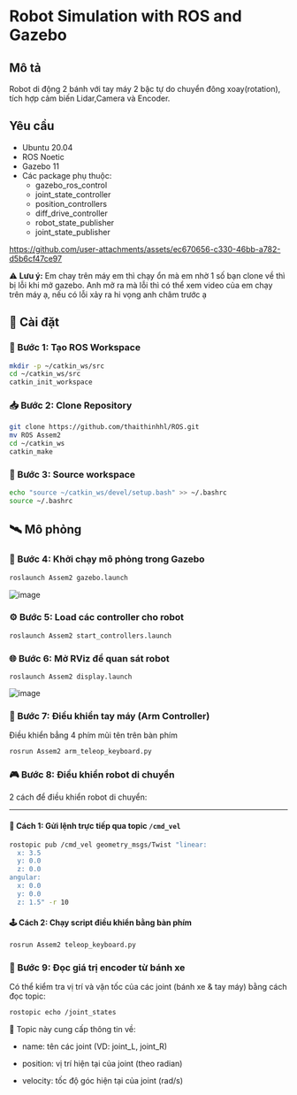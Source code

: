 
# Robot Simulation with ROS and Gazebo

## Mô tả
Robot di động 2 bánh với tay máy 2 bậc tự do chuyển đông xoay(rotation), tích hợp cảm biến Lidar,Camera và Encoder.

## Yêu cầu
- Ubuntu 20.04
- ROS Noetic
- Gazebo 11
- Các package phụ thuộc:
  - gazebo_ros_control
  - joint_state_controller
  - position_controllers
  - diff_drive_controller
  - robot_state_publisher
  - joint_state_publisher




https://github.com/user-attachments/assets/ec670656-c330-46bb-a782-d5b6cf47ce97


⚠️ **Lưu ý:** Em chay trên máy em thì chạy ổn mà em nhờ 1 số bạn clone về thì bị lỗi khi mở gazebo. Anh mở ra mà lỗi thì có thể xem video của em chạy trên máy ạ, nếu có lỗi xảy ra hi vọng anh châm trước ạ 

## 🚀 Cài đặt

### 🔧 Bước 1: Tạo ROS Workspace

```bash
mkdir -p ~/catkin_ws/src
cd ~/catkin_ws/src
catkin_init_workspace   
```

### 📥 Bước 2: Clone Repository

```bash
git clone https://github.com/thaithinhhl/ROS.git
mv ROS Assem2
cd ~/catkin_ws
catkin_make
```

### 🧠 Bước 3: Source workspace

```bash
echo "source ~/catkin_ws/devel/setup.bash" >> ~/.bashrc
source ~/.bashrc
```
## 🛰️ Mô phỏng

### 🎯 Bước 4: Khởi chạy mô phỏng trong Gazebo 

``` bash
roslaunch Assem2 gazebo.launch
```
![image](https://github.com/user-attachments/assets/3537c950-77e3-44ca-a8ac-10ff7a62e78b)



### ⚙️ Bước 5: Load các controller cho robot 
``` bash
roslaunch Assem2 start_controllers.launch
```

### 🌐 Bước 6: Mở RViz để quan sát robot
```
roslaunch Assem2 display.launch
```
![image](https://github.com/user-attachments/assets/fc796dbb-6f06-4af7-b112-a70360c270c4)


### 🦾 Bước 7: Điều khiển tay máy (Arm Controller)
Điều khiển bẳng 4 phím mũi tên trên bàn phím
```bash
rosrun Assem2 arm_teleop_keyboard.py
```

### 🎮 Bước 8: Điều khiển robot di chuyển

2 cách để điều khiển robot di chuyển:

---

#### 🧭 Cách 1: Gửi lệnh trực tiếp qua topic `/cmd_vel`

```bash
rostopic pub /cmd_vel geometry_msgs/Twist "linear:
  x: 3.5
  y: 0.0
  z: 0.0
angular:
  x: 0.0
  y: 0.0
  z: 1.5" -r 10
```
#### 🕹️ Cách 2: Chạy script điều khiển bằng bàn phím

```bash
rosrun Assem2 teleop_keyboard.py
```

### 🧾 Bước 9: Đọc giá trị encoder từ bánh xe

Có thể kiểm tra vị trí và vận tốc của các joint (bánh xe & tay máy) bằng cách đọc topic:

```bash
rostopic echo /joint_states
```
📌 Topic này cung cấp thông tin về:

  - name: tên các joint (VD: joint_L, joint_R)

  - position: vị trí hiện tại của joint (theo radian)

  - velocity: tốc độ góc hiện tại của joint (rad/s)

